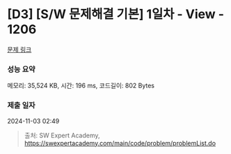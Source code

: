 # [D3] [S/W 문제해결 기본] 1일차 - View - 1206 

[문제 링크](https://swexpertacademy.com/main/code/problem/problemDetail.do?contestProbId=AV134DPqAA8CFAYh) 

### 성능 요약

메모리: 35,524 KB, 시간: 196 ms, 코드길이: 802 Bytes

### 제출 일자

2024-11-03 02:49



> 출처: SW Expert Academy, https://swexpertacademy.com/main/code/problem/problemList.do